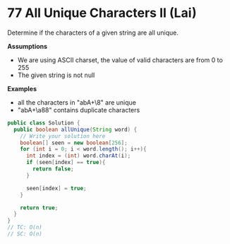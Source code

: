 # 77 All Unique Characters II (Lai)

Determine if the characters of a given string are all unique.

**Assumptions**

- We are using ASCII charset, the value of valid characters are from 0 to 255
- The given string is not null

**Examples**

- all the characters in "abA+\8" are unique
- "abA+\a88" contains duplicate characters

```java
public class Solution {
  public boolean allUnique(String word) {
    // Write your solution here
    boolean[] seen = new boolean[256];
    for (int i = 0; i < word.length(); i++){
      int index = (int) word.charAt(i);
      if (seen[index] == true){
        return false;
      }

      seen[index] = true;
    }

    return true;
  }
}
// TC: O(n)
// SC: O(n)
```

